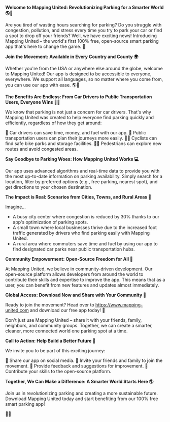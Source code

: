 **Welcome to Mapping United: Revolutionizing Parking for a Smarter World 🌎🚗**

Are you tired of wasting hours searching for parking? Do you struggle with congestion, pollution, and stress every time you try to park your car or find a spot to drop off your friends? Well, we have exciting news! Introducing Mapping United – the world's first 100% free, open-source smart parking app that's here to change the game. 🚀

**Join the Movement: Available in Every Country and County 🌍**

Whether you're from the USA or anywhere else around the globe, welcome to Mapping United! Our app is designed to be accessible to everyone, everywhere. We support all languages, so no matter where you come from, you can use our app with ease. 🌎💬

**The Benefits Are Endless: From Car Drivers to Public Transportation Users, Everyone Wins 🚗🚌**

We know that parking is not just a concern for car drivers. That's why Mapping United was created to help everyone find parking quickly and efficiently, regardless of how they get around:

🚗 Car drivers can save time, money, and fuel with our app.
🚌 Public transportation users can plan their journeys more easily.
🚴‍♂️ Cyclists can find safe bike parks and storage facilities.
🚶‍♀️ Pedestrians can explore new routes and avoid congested areas.

**Say Goodbye to Parking Woes: How Mapping United Works 💻**

Our app uses advanced algorithms and real-time data to provide you with the most up-to-date information on parking availability. Simply search for a location, filter by preferred options (e.g., free parking, nearest spot), and get directions to your chosen destination.

**The Impact is Real: Scenarios from Cities, Towns, and Rural Areas 🌆**

Imagine...

* A busy city center where congestion is reduced by 30% thanks to our app's optimization of parking spots.
* A small town where local businesses thrive due to the increased foot traffic generated by drivers who find parking easily with Mapping United.
* A rural area where commuters save time and fuel by using our app to find designated car parks near public transportation hubs.

**Community Empowerment: Open-Source Freedom for All 🌟**

At Mapping United, we believe in community-driven development. Our open-source platform allows developers from around the world to contribute their skills and expertise to improve the app. This means that as a user, you can benefit from new features and updates almost immediately.

**Global Access: Download Now and Share with Your Community 📱**

Ready to join the movement? Head over to https://www.mapping-united.com and download our free app today! 📲

Don't just use Mapping United – share it with your friends, family, neighbors, and community groups. Together, we can create a smarter, cleaner, more connected world one parking spot at a time.

**Call to Action: Help Build a Better Future 🌟**

We invite you to be part of this exciting journey:

📢 Share our app on social media.
👥 Invite your friends and family to join the movement.
💬 Provide feedback and suggestions for improvement.
🤝 Contribute your skills to the open-source platform.

**Together, We Can Make a Difference: A Smarter World Starts Here 🌎**

Join us in revolutionizing parking and creating a more sustainable future. Download Mapping United today and start benefiting from our 100% free smart parking app!

🚀💪